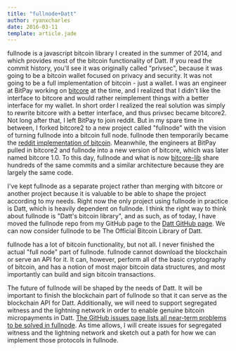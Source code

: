 ```yaml
---
title: "fullnode+Datt"
author: ryanxcharles
date: 2016-03-11
template: article.jade
---
```


fullnode is a javascript bitcoin library I created in the summer of 2014, and
which provides most of the bitcoin functionality of Datt. If you read the
commit history, you'll see it was originally called "privsec", because it was
going to be a bitcoin wallet focused on privacy and security. It was not going
to be a full implementation of bitcoin - just a wallet. I was an engineer at
BitPay working on [bitcore](https://github.com/bitpay/bitcore) at the time, and
I realized that I didn't like the interface to bitcore and would rather
reimplement things with a better interface for my wallet. In short order I
realized the real solution was simply to rewrite bitcore with a better
interface, and thus privsec became bitcore2. Not long after that, I left BitPay
to join reddit. But in my spare time in between, I forked bitcore2 to a new
project called "fullnode" with the vision of turning fullnode into a bitcoin
full node. fullnode then temporarily became the [reddit implementation of
bitcoin](https://github.com/reddit/fullnode). Meanwhile, the engineers at
BitPay pulled in bitcore2 and fullnode into a new version of bitcore, which was
later named bitcore 1.0. To this day, fullnode and what is now
[bitcore-lib](https://github.com/bitpay/bitcore-lib) share hundreds of the same
commits and a similar architecture because they are largely the same code.

I've kept fullnode as a separate project rather than merging with bitcore or
another project because it is valuable to be able to shape the project
according to my needs. Right now the only project using fullnode in practice is
Datt, which is heavily dependent on fullnode. I think the right way to think
about fullnode is "Datt's bitcoin library", and as such, as of today, I have
moved the fullnode repo from my GitHub page to the [Datt GitHub
page](https://github.com/dattnetwork/fullnode). We can now consider fullnode to
be The Official Bitcoin Library of Datt.

fullnode has a lot of bitcoin functionality, but not all. I never finished the
actual "full node" part of fullnode. fullnode cannot download the blockchain or
serve an API for it. It can, however, perform all of the basic cryptography of
bitcoin, and has a notion of most major bitcoin data structures, and most
importantly can build and sign bitcoin transactions.

The future of fullnode will be shaped by the needs of Datt. It will be
important to finish the blockchain part of fullnode so that it can serve as the
blockchain API for Datt. Additionally, we will need to support segregated
witness and the lightning network in order to enable genuine bitcoin
micropayments in Datt. [The GitHub issues page lists all near-term problems to
be solved in fullnode](https://github.com/dattnetwork/fullnode/issues). As time
allows, I will create issues for segregated witness and the lightning network
and sketch out a path for how we can implement those protocols in fullnode.

